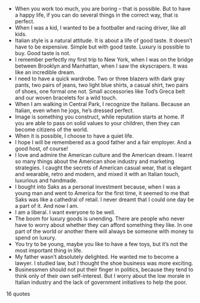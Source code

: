  - When you work too much, you are boring – that is possible. But to have a happy life, if you can do several things in the correct way, that is perfect.
 - When I was a kid, I wanted to be a footballer and racing driver, like all kids.
 - Italian style is a natural attitude. It is about a life of good taste. It doesn’t have to be expensive. Simple but with good taste. Luxury is possible to buy. Good taste is not.
 - I remember perfectly my first trip to New York, when I was on the bridge between Brooklyn and Manhattan, when I saw the skyscrapers. It was like an incredible dream.
 - I need to have a quick wardrobe. Two or three blazers with dark gray pants, two pairs of jeans, two light blue shirts, a casual shirt, two pairs of shoes, one formal one not. Small accessories like Tod’s Greca belt and our woven bracelets for a wild touch.
 - When I am walking in Central Park, I recognize the Italians. Because an Italian, even when he jogs, he’s dressed perfect.
 - Image is something you construct, while reputation starts at home. If you are able to pass on solid values to your children, then they can become citizens of the world.
 - When it is possible, I choose to have a quiet life.
 - I hope I will be remembered as a good father and a fair employer. And a good host, of course!
 - I love and admire the American culture and the American dream. I learnt so many things about the American shoe industry and marketing strategies. I caught the secrets of American casual wear, that is elegant and wearable, retro and modern, and mixed it with an Italian touch, luxurious and handmade.
 - I bought into Saks as a personal investment because, when I was a young man and went to America for the first time, it seemed to me that Saks was like a cathedral of retail. I never dreamt that I could one day be a part of it. And now I am.
 - I am a liberal. I want everyone to be well.
 - The boom for luxury goods is unending. There are people who never have to worry about whether they can afford something they like. In one part of the world or another there will always be someone with money to spend on luxury.
 - You try to be young, maybe you like to have a few toys, but it’s not the most important thing in life.
 - My father wasn’t absolutely delighted. He wanted me to become a lawyer. I studied law, but I thought the shoe business was more exciting.
 - Businessmen should not put their finger in politics, because they tend to think only of their own self-interest. But I worry about the low morale in Italian industry and the lack of government initiatives to help the poor.

16 quotes